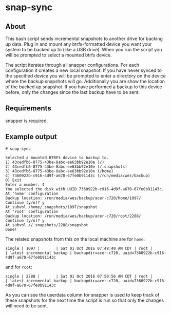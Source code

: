 # snap-sync

## About

This bash script sends incremental snapshots to another drive for backing up
data. Plug in and mount any btrfs-formatted device you want your system to be
backed up to (like a USB drive).  When you run the script you will be prompted
to select a mounted btrfs device.

The script iterates through all snapper configurations. For each configuration
it creates a new local snapshot. If you have never synced to the specified
device you will be prompted to enter a directory on the device where the backup
snapshots will go. Additionally you are show the location of the backed up
snapshot. If you have performed a backup to this device before, only the changes
since the last backup have to be sent.

## Requirements

snapper is required.

## Example output

    # snap-sync

    Selected a mounted BTRFS device to backup to.
    1) 43cedfb6-8775-43be-8abc-ee63bb92e10e (/)
    2) 43cedfb6-8775-43be-8abc-ee63bb92e10e (/.snapshots)
    3) 43cedfb6-8775-43be-8abc-ee63bb92e10e (/home)
    4) 7360922b-c916-4d9f-a670-67fe0b91143c (/run/media/wes/backup)
    0) Exit
    Enter a number: 4
    You selected the disk with UUID 7360922b-c916-4d9f-a670-67fe0b91143c.
    At 'home' configuration
    Backup location: /run/media/wes/backup/acer-c720/home/1097/
    Continue (y/n)? y
    At subvol /home/.snapshots/1097/snapshot
    At 'root' configuration
    Backup location: /run/media/wes/backup/acer-c720/root/2288/
    Continue (y/n)? y
    At subvol //.snapshots/2288/snapshot
    Done!

The related snapshots from this on the local machine are for `home`:

    single | 1097 |       | Sat 01 Oct 2016 07:48:40 AM CDT | root |          | latest incremental backup | backupdir=acer-c720, uuid=7360922b-c916-4d9f-a670-67fe0b91143c

and for `root`:

    single | 2288 |       | Sat 01 Oct 2016 07:50:56 AM CDT | root |          | latest incremental backup | backupdir=acer-c720, uuid=7360922b-c916-4d9f-a670-67fe0b91143c

As you can see the userdata column for snapper is used to keep track of these
snapshots for the next time the script is run so that only the changes will need
to be sent.
